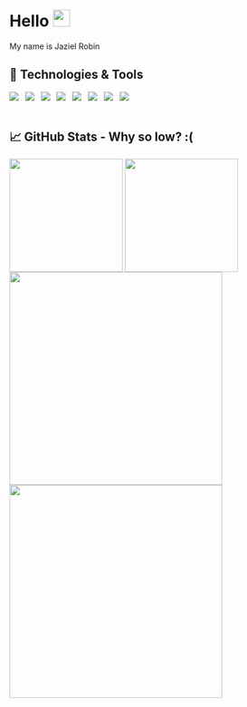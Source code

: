 # Hello <img src="https://raw.githubusercontent.com/MartinHeinz/MartinHeinz/master/wave.gif" width="30px">
My name is Jaziel Robin<br/>
## 🔧 Technologies & Tools
![](https://img.shields.io/badge/OS-Windows-informational?style=flat&color=white)&nbsp;&nbsp;
![](https://img.shields.io/badge/Editor-Visual&nbsp;Studio&nbsp;Code-informational?style=flat&color=white)&nbsp;&nbsp;
![](https://img.shields.io/badge/Code-JavaScript-informational?style=flat&color=white)&nbsp;&nbsp;
![](https://img.shields.io/badge/Code-Java-informational?style=flat&color=white)&nbsp;&nbsp;
![](https://img.shields.io/badge/Code-C&ndash;Sharp-informational?style=flat&color=white)&nbsp;&nbsp;
![](https://img.shields.io/badge/Tools-MySQL&nbsp;Workbench-informational?style=flat&color=white)&nbsp;&nbsp;
![](https://img.shields.io/badge/Tools-pgAdmin-informational?style=flat&color=white)&nbsp;&nbsp;
![](https://img.shields.io/badge/Tools-Figma-informational?style=flat&color=white)&nbsp;&nbsp;
</br></br>
## 📈 GitHub Stats - Why so low? :(
<img align="center" src="https://github-readme-stats.vercel.app/api/top-langs/?username=Jaziel-Robin&theme=dark" height='200px'/>&nbsp;<img align="center" src="https://github-readme-stats.vercel.app/api/?username=Jaziel-Robin&theme=dark&show_icons=true" height='200px' />
<img align="center" src="https://github-readme-stats.vercel.app/api/pin/?username=Jaziel-Robin&repo=Project-Manager&theme=dark" width='376.29px' />&nbsp;<img align="center" src="https://github-readme-stats.vercel.app/api/pin/?username=Jaziel-Robin&repo=SP-IT-Backend&theme=dark" width='376.29px' />
